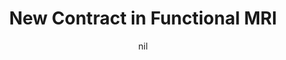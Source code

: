 ---
title: "New Contract in Functional MRI"
project_id: 
date: nil
conference_id: ""
presenters:
   - peter_bandettini
summary: "<p>Brain 2005, Amsterdam, The Netherlands</p>"
file: /assets/presentations/T174.ppt
filename: T174.ppt
layout: presentation
---